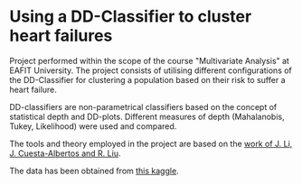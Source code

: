 # Using a DD-Classifier to cluster heart failures

Project performed within the scope of the course "Multivariate Analysis" at EAFIT University. The project consists of utilising different configurations of the DD-Classifier for clustering a population based on their risk to suffer a heart failure.

DD-classifiers are non-parametrical classifiers based on the concept of statistical depth and DD-plots. Different measures of depth (Mahalanobis, Tukey, Likelihood) were used and compared. 

The tools and theory employed in the project are based on the [work of J. Li, J. Cuesta-Albertos and R. Liu](https://www.researchgate.net/publication/254281536_DD-Classifier_Nonparametric_Classification_Procedure_Based_on_DD-Plot).

The data has been obtained from [this kaggle](https://www.kaggle.com/datasets/asgharalikhan/mortality-rate-heart-patient-pakistan-hospital).
